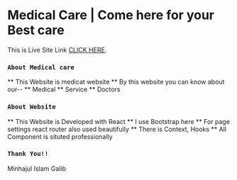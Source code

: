 # Medical Care | Come here for your Best care

This is Live Site Link [CLICK HERE](https://medical-care-galib-10.netlify.app/).

### `About Medical care`
** This Website is medicat website
** By this website you can know about our--
	** Medical
	** Service
	** Doctors


### `About Website`
** This Website is Developed with React
** I use Bootstrap here
** For page settings react router also used beautifully
** There is Context, Hooks
** All Component is situted professionally

### `Thank You!!`
Minhajul Islam Galib


